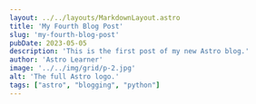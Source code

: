 ```yaml
---
layout: ../../layouts/MarkdownLayout.astro
title: 'My Fourth Blog Post'
slug: 'my-fourth-blog-post'
pubDate: 2023-05-05
description: 'This is the first post of my new Astro blog.'
author: 'Astro Learner'
image: '../../img/grid/p-2.jpg'
alt: 'The full Astro logo.'
tags: ["astro", "blogging", "python"]
---
```

